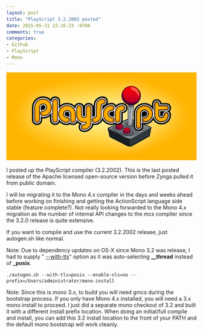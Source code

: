 ```yaml
---
layout: post
title: "PlayScript 3.2.2002 posted"
date: 2015-05-31 22:16:23 -0700
comments: true
categories: 
- Github
- PlayScript
- Mono
---
```

![](/images/PlayscriptLogo.png)

I posted up the PlayScript compiler (3.2.2002). This is the last posted release of the Apache licensed open-source version before Zynga pulled it from public domain.

I will be migrating it to the Mono 4.x compiler in the days and weeks ahead before working on finishing and getting the ActionScript language side stable (feature complete?). Not really looking forwarded to the Mono 4.x migration as the number of internal API changes to the mcs compiler since the 3.2.0 release is quite extensive.

If you want to compile and use the current 3.2.2002 release, just autogen.sh like normal.

Note: Due to dependency updates on OS-X since Mono 3.2 was release, I had to supply " <u>--with-tls</u>" option as it was auto-selecting **__thread** instead of **_posix**.

    ./autogen.sh --with-tls=posix --enable-nls=no --prefix=/Users/administrator/mono-install

Note: Since this is mono 3.x, to build you will need gmcs during the bootstrap process. If you only have Mono 4.x installed, you will need a 3.x mono install to proceed. I just did a separate mono checkout of 3.2 and built it with a different install prefix location. When doing an initial/full compile and install, you can add this 3.2 install location to the front of your PATH and the default mono bootstrap will work cleanly.
 